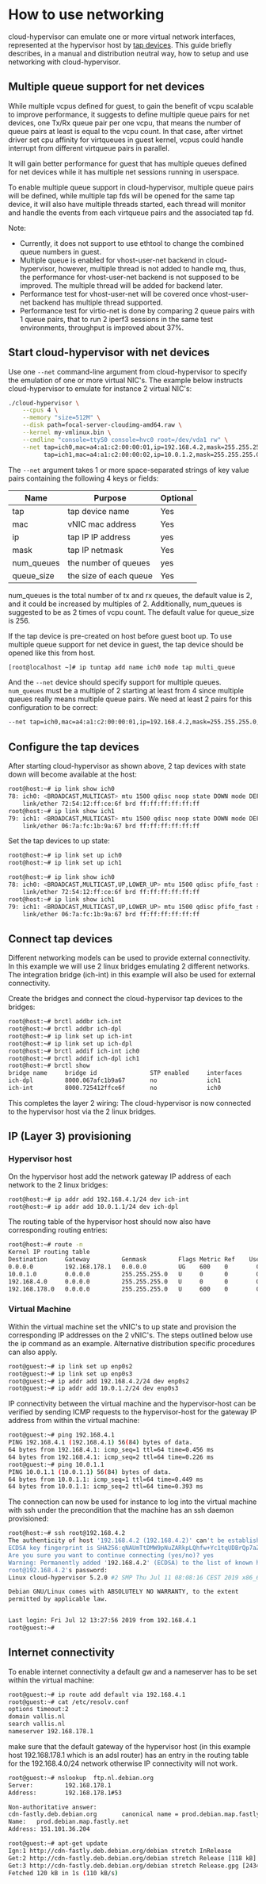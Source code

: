 # How to use networking

cloud-hypervisor can emulate one or more virtual network interfaces, represented at the hypervisor host by [tap devices](https://www.kernel.org/doc/Documentation/networking/tuntap.txt). This guide briefly describes, in a manual and distribution neutral way, how to setup and use networking with cloud-hypervisor.

## Multiple queue support for net devices ##

While multiple vcpus defined for guest, to gain the benefit of vcpu scalable to improve performance, it suggests to define multiple queue pairs for net devices, one Tx/Rx queue pair per one vcpu, that means the number of queue pairs at least is equal to the vcpu count. In that case, after virtnet driver set cpu affinity for virtqueues in guest kernel, vcpus could handle interrupt from different virtqueue pairs in parallel.

It will gain better performance for guest that has multiple queues defined for net devices while it has multiple net sessions running in userspace.

To enable multiple queue support in cloud-hypervisor, multiple queue pairs will be defined, while multiple tap fds will be opened for the same tap device, it will also have multiple threads started, each thread will monitor and handle the events from each virtqueue pairs and the associated tap fd.

Note:

- Currently, it does not support to use ethtool to change the combined queue numbers in guest.
- Multiple queue is enabled for vhost-user-net backend in cloud-hypervisor, however, multiple thread is not added to handle mq, thus, the performance for vhost-user-net backend is not supposed to be improved. The multiple thread will be added for backend later.
- Performance test for vhost-user-net will be covered once vhost-user-net backend has multiple thread supported.
- Performance test for virtio-net is done by comparing 2 queue pairs with 1 queue pairs, that to run 2 iperf3 sessions in the same test environments, throughput is improved about 37%.

## Start cloud-hypervisor with net devices

Use one `--net` command-line argument from cloud-hypervisor to specify the emulation of one or more virtual NIC's. The example below instructs cloud-hypervisor to emulate for instance 2 virtual NIC's:

```bash
./cloud-hypervisor \
    --cpus 4 \
    --memory "size=512M" \
    --disk path=focal-server-cloudimg-amd64.raw \
    --kernel my-vmlinux.bin \
    --cmdline "console=ttyS0 console=hvc0 root=/dev/vda1 rw" \
    --net tap=ich0,mac=a4:a1:c2:00:00:01,ip=192.168.4.2,mask=255.255.255.0,num_queues=2,queue_size=256 \
          tap=ich1,mac=a4:a1:c2:00:00:02,ip=10.0.1.2,mask=255.255.255.0,num_queues=2,queue_size=256
```

The `--net` argument takes 1 or more space-separated strings of key value pairs containing the following 4 keys or fields:

| Name       | Purpose                    | Optional  |
| -----------|----------------------------| ----------|
| tap        | tap device name            | Yes       |
| mac        | vNIC mac address           | Yes       |
| ip         | tap IP IP address          | yes       |
| mask       | tap IP netmask             | Yes       |
| num_queues | the number of queues       | yes       |
| queue_size | the size of each queue     | Yes       |

num_queues is the total number of tx and rx queues, the default value is 2, and it could be increased by multiples of 2. Additionally, num_queues is suggested to be as 2 times of vcpu count. The default value for queue_size is 256.

If the tap device is pre-created on host before guest boot up. To use multiple queue support for net device in guest, the tap device should be opened like this from host.

```bash
[root@localhost ~]# ip tuntap add name ich0 mode tap multi_queue
```

And the `--net` device should specify support for multiple queues. `num_queues` must be a multiple of 2 starting at least from 4 since multiple queues really means multiple queue pairs. We need at least 2 pairs for this configuration to be correct:

```bash
--net tap=ich0,mac=a4:a1:c2:00:00:01,ip=192.168.4.2,mask=255.255.255.0,num_queues=4,queue_size=256
```

## Configure the tap devices

After starting cloud-hypervisor as shown above, 2 tap devices with state down will become available at the host:

```bash
root@host:~# ip link show ich0
78: ich0: <BROADCAST,MULTICAST> mtu 1500 qdisc noop state DOWN mode DEFAULT group default qlen 1000
    link/ether 72:54:12:ff:ce:6f brd ff:ff:ff:ff:ff:ff
root@host:~# ip link show ich1
79: ich1: <BROADCAST,MULTICAST> mtu 1500 qdisc noop state DOWN mode DEFAULT group default qlen 1000
    link/ether 06:7a:fc:1b:9a:67 brd ff:ff:ff:ff:ff:ff
```

Set the tap devices to up state:

```bash
root@host:~# ip link set up ich0
root@host:~# ip link set up ich1

root@host:~# ip link show ich0
78: ich0: <BROADCAST,MULTICAST,UP,LOWER_UP> mtu 1500 qdisc pfifo_fast state UNKNOWN mode DEFAULT group default qlen 1000
    link/ether 72:54:12:ff:ce:6f brd ff:ff:ff:ff:ff:ff
root@host:~# ip link show ich1
79: ich1: <BROADCAST,MULTICAST,UP,LOWER_UP> mtu 1500 qdisc pfifo_fast state UNKNOWN mode DEFAULT group default qlen 1000
    link/ether 06:7a:fc:1b:9a:67 brd ff:ff:ff:ff:ff:ff
```

## Connect tap devices

Different networking models can be used to provide external connectivity. In this example we will
use 2 linux bridges emulating 2 different networks. The integration bridge (ich-int) in this example will also be used
for external connectivity.

Create the bridges and connect the cloud-hypervisor tap devices to the bridges:

```bash
root@host:~# brctl addbr ich-int
root@host:~# brctl addbr ich-dpl
root@host:~# ip link set up ich-int
root@host:~# ip link set up ich-dpl
root@host:~# brctl addif ich-int ich0
root@host:~# brctl addif ich-dpl ich1
root@host:~# brctl show
bridge name     bridge id               STP enabled     interfaces
ich-dpl         8000.067afc1b9a67       no              ich1
ich-int         8000.725412ffce6f       no              ich0
```
This completes the layer 2 wiring: The cloud-hypervisor is now connected to the hypervisor host via the 2 linux bridges.

## IP (Layer 3) provisioning

### Hypervisor host

On the hypervisor host add the network gateway IP address of each network to the 2 linux bridges:

```bash
root@host:~# ip addr add 192.168.4.1/24 dev ich-int
root@host:~# ip addr add 10.0.1.1/24 dev ich-dpl
```
The routing table of the hypervisor host should now also have corresponding routing entries:

```bash
root@host:~# route -n
Kernel IP routing table
Destination     Gateway         Genmask         Flags Metric Ref    Use Iface
0.0.0.0         192.168.178.1   0.0.0.0         UG    600    0        0 wlan1
10.0.1.0        0.0.0.0         255.255.255.0   U     0      0        0 ich-dpl
192.168.4.0     0.0.0.0         255.255.255.0   U     0      0        0 ich-int
192.168.178.0   0.0.0.0         255.255.255.0   U     600    0        0 wlan1
```
### Virtual Machine

Within the virtual machine set the vNIC's to up state and provision the corresponding IP addresses on the 2 vNIC's. The steps outlined below use the ip command as an example. Alternative distribution specific procedures can also apply.   

```bash
root@guest:~# ip link set up enp0s2
root@guest:~# ip link set up enp0s3
root@guest:~# ip addr add 192.168.4.2/24 dev enp0s2
root@guest:~# ip addr add 10.0.1.2/24 dev enp0s3
```

IP connectivity between the virtual machine and the hypervisor-host can be verified by sending
ICMP requests to the hypervisor-host for the gateway IP address from within the virtual machine:

```bash
root@guest:~# ping 192.168.4.1
PING 192.168.4.1 (192.168.4.1) 56(84) bytes of data.
64 bytes from 192.168.4.1: icmp_seq=1 ttl=64 time=0.456 ms
64 bytes from 192.168.4.1: icmp_seq=2 ttl=64 time=0.226 ms
root@guest:~# ping 10.0.1.1
PING 10.0.1.1 (10.0.1.1) 56(84) bytes of data.
64 bytes from 10.0.1.1: icmp_seq=1 ttl=64 time=0.449 ms
64 bytes from 10.0.1.1: icmp_seq=2 ttl=64 time=0.393 ms
```

The connection can now be used for instance to log into the virtual machine with
ssh under the precondition that the machine has an ssh daemon provisioned:

```bash
root@host:~# ssh root@192.168.4.2
The authenticity of host '192.168.4.2 (192.168.4.2)' can't be established.
ECDSA key fingerprint is SHA256:qNAUmTtDMW9pNuZARkpLQhfw+Yc1tqUDBrQp7aZGSjw.
Are you sure you want to continue connecting (yes/no)? yes
Warning: Permanently added '192.168.4.2' (ECDSA) to the list of known hosts.
root@192.168.4.2's password:
Linux cloud-hypervisor 5.2.0 #2 SMP Thu Jul 11 08:08:16 CEST 2019 x86_64

Debian GNU/Linux comes with ABSOLUTELY NO WARRANTY, to the extent
permitted by applicable law.                                                         


Last login: Fri Jul 12 13:27:56 2019 from 192.168.4.1
root@guest:~#
```

## Internet connectivity

To enable internet connectivity a default gw and a nameserver has to be set within
the virtual machine:

```bash
root@guest:~# ip route add default via 192.168.4.1
root@guest:~# cat /etc/resolv.conf
options timeout:2
domain vallis.nl
search vallis.nl
nameserver 192.168.178.1
```

make sure that the default gateway of the hypervisor host (in this example host 192.168.178.1 which is an adsl router) has an entry in the routing table for the 192.168.4.0/24 network otherwise IP connectivity will not work.

```bash
root@guest:~# nslookup  ftp.nl.debian.org       
Server:         192.168.178.1
Address:        192.168.178.1#53

Non-authoritative answer:
cdn-fastly.deb.debian.org       canonical name = prod.debian.map.fastly.net.
Name:   prod.debian.map.fastly.net
Address: 151.101.36.204

root@guest:~# apt-get update
Ign:1 http://cdn-fastly.deb.debian.org/debian stretch InRelease
Get:2 http://cdn-fastly.deb.debian.org/debian stretch Release [118 kB]
Get:3 http://cdn-fastly.deb.debian.org/debian stretch Release.gpg [2434 B]
Fetched 120 kB in 1s (110 kB/s)
```
